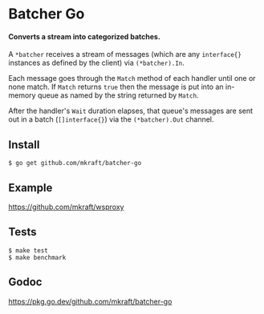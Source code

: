 # Batcher Go

#### Converts a stream into categorized batches.

A `*batcher` receives a stream of messages (which are any `interface{}` instances as defined by the client) via `(*batcher).In`. 

Each message goes through the `Match` method of each handler until one or none match. If `Match` returns `true` then the message is put into an in-memory queue as named by the string returned by `Match`. 

After the handler's `Wait` duration elapses, that queue's messages are sent out in a batch (`[]interface{}`) via the `(*batcher).Out` channel.

## Install

```shell
$ go get github.com/mkraft/batcher-go
```

## Example

https://github.com/mkraft/wsproxy

## Tests

```shell
$ make test
$ make benchmark
```

## Godoc

https://pkg.go.dev/github.com/mkraft/batcher-go
